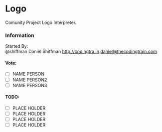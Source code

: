 # Logo
Comunity Project Logo Interpreter. <br />

### Information
Started By: <br /> @shiffman Daniël Shiffman http://codingtra.in <daniel@thecodingtrain.com>

#### Vote:
- [ ] NAME PERSON
- [ ] NAME PERSON2
- [ ] NAME PERSON3

#### TODO:
- [ ] PLACE HOLDER
- [ ] PLACE HOLDER
- [ ] PLACE HOLDER
- [ ] PLACE HOLDER
